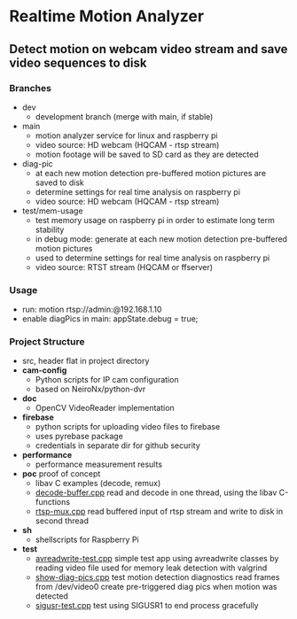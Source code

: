 # Realtime Motion Analyzer

## Detect motion on webcam video stream and save video sequences to disk

### Branches
- dev
   - development branch (merge with main, if stable)
- main
   - motion analyzer service for linux and raspberry pi
   - video source: HD webcam (HQCAM - rtsp stream)
   - motion footage will be saved to SD card as they are detected
- diag-pic
   - at each new motion detection pre-buffered motion pictures are saved to disk
   - determine settings for real time analysis on raspberry pi
   - video source: HD webcam (HQCAM - rtsp stream)
- test/mem-usage
   - test memory usage on raspberry pi in order to estimate long term stability
   - in debug mode: generate at each new motion detection pre-buffered motion pictures
   - used to determine settings for real time analysis on raspberry pi
   - video source: RTST stream (HQCAM or ffserver)


### Usage
- run: motion rtsp://admin:@192.168.1.10
- enable diagPics in main: appState.debug = true;

### Project Structure
- src, header flat in project directory
- __cam-config__
    - Python scripts for IP cam configuration
    - based on NeiroNx/python-dvr
- __doc__
    - OpenCV VideoReader implementation
- __firebase__
    - python scripts for uploading video files to firebase
    - uses pyrebase package
    - credentials in separate dir for github security
- __performance__
    - performance measurement results
- __poc__ proof of concept
    - libav C examples (decode, remux)
    - [decode-buffer.cpp](poc/decode-buffer.cpp)
      read and decode in one thread, using the libav C-functions
    - [rtsp-mux.cpp](poc/rtsp-mux.cpp)
      read buffered input of rtsp stream and write to disk in second thread
- __sh__
    - shellscripts for Raspberry Pi
- __test__
    - [avreadwrite-test.cpp](test/avreadwrite-test.cpp)
      simple test app using avreadwrite classes by reading video file
      used for memory leak detection with valgrind
    - [show-diag-pics.cpp](test/show-diag-pics.cpp)
      test motion detection diagnostics
      read frames from /dev/video0
      create pre-triggered diag pics when motion was detected
    - [sigusr-test.cpp](test/sigusr-test.cpp)
      test using SIGUSR1 to end process gracefully


